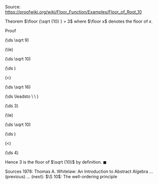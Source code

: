 # 

Source: https://proofwiki.org/wiki/Floor_Function/Examples/Floor_of_Root_10

Theorem
$\floor {\sqrt {10} } = 3$
where $\floor x$ denotes the floor of $x$.


Proof













\(\ds \sqrt 9\)

\(\le\)







\(\ds \sqrt 10\)




















\(\ds \)

\(<\)







\(\ds \sqrt 16\)














\(\ds \leadsto \ \ \)





\(\ds 3\)

\(\le\)







\(\ds \sqrt 10\)




















\(\ds \)

\(<\)







\(\ds 4\)









Hence $3$ is the floor of $\sqrt {10}$ by definition.
$\blacksquare$


Sources
1978: Thomas A. Whitelaw: An Introduction to Abstract Algebra ... (previous) ... (next): $\S 10$: The well-ordering principle




